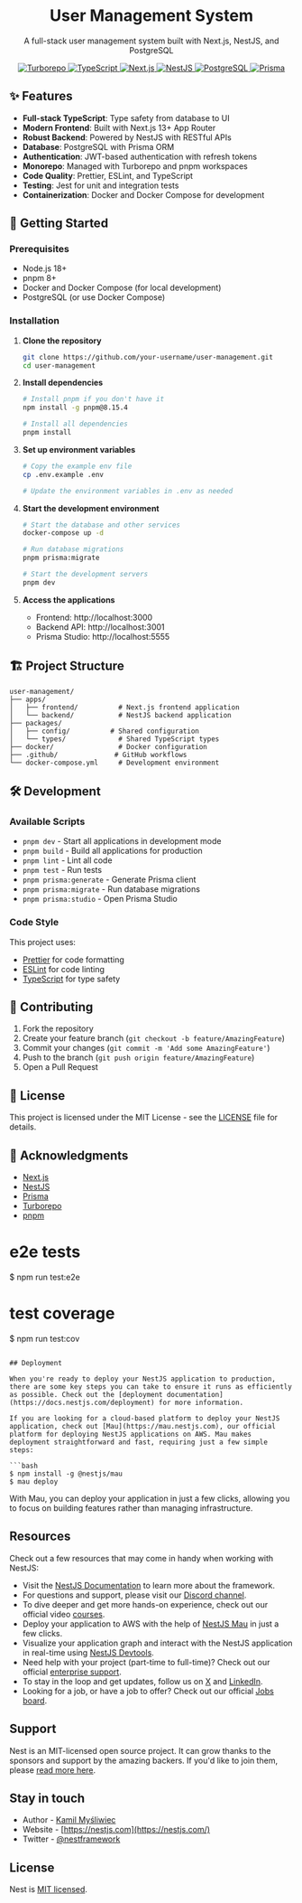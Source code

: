 <p align="center">
  <h1 align="center">User Management System</h1>
  <p align="center">
    A full-stack user management system built with Next.js, NestJS, and PostgreSQL
  </p>
  <p align="center">
    <a href="https://turbo.build/repo">
      <img alt="Turborepo" src="https://img.shields.io/badge/powered%20by-turborepo-ffcc00?style=flat&labelColor=000000" />
    </a>
    <a href="https://www.typescriptlang.org/">
      <img alt="TypeScript" src="https://img.shields.io/badge/TypeScript-3178C6?logo=typescript&logoColor=white" />
    </a>
    <a href="https://nextjs.org/">
      <img alt="Next.js" src="https://img.shields.io/badge/Next.js-000000?logo=nextdotjs&logoColor=white" />
    </a>
    <a href="https://nestjs.com/">
      <img alt="NestJS" src="https://img.shields.io/badge/NestJS-E0234E?logo=nestjs&logoColor=white" />
    </a>
    <a href="https://www.postgresql.org/">
      <img alt="PostgreSQL" src="https://img.shields.io/badge/PostgreSQL-4169E1?logo=postgresql&logoColor=white" />
    </a>
    <a href="https://prisma.io/">
      <img alt="Prisma" src="https://img.shields.io/badge/Prisma-2D3748?logo=prisma&logoColor=white" />
    </a>
  </p>
</p>

## ✨ Features

- **Full-stack TypeScript**: Type safety from database to UI
- **Modern Frontend**: Built with Next.js 13+ App Router
- **Robust Backend**: Powered by NestJS with RESTful APIs
- **Database**: PostgreSQL with Prisma ORM
- **Authentication**: JWT-based authentication with refresh tokens
- **Monorepo**: Managed with Turborepo and pnpm workspaces
- **Code Quality**: Prettier, ESLint, and TypeScript
- **Testing**: Jest for unit and integration tests
- **Containerization**: Docker and Docker Compose for development

## 🚀 Getting Started

### Prerequisites

- Node.js 18+
- pnpm 8+
- Docker and Docker Compose (for local development)
- PostgreSQL (or use Docker Compose)

### Installation

1. **Clone the repository**
   ```bash
   git clone https://github.com/your-username/user-management.git
   cd user-management
   ```

2. **Install dependencies**
   ```bash
   # Install pnpm if you don't have it
   npm install -g pnpm@8.15.4
   
   # Install all dependencies
   pnpm install
   ```

3. **Set up environment variables**
   ```bash
   # Copy the example env file
   cp .env.example .env
   
   # Update the environment variables in .env as needed
   ```

4. **Start the development environment**
   ```bash
   # Start the database and other services
   docker-compose up -d
   
   # Run database migrations
   pnpm prisma:migrate
   
   # Start the development servers
   pnpm dev
   ```

5. **Access the applications**
   - Frontend: http://localhost:3000
   - Backend API: http://localhost:3001
   - Prisma Studio: http://localhost:5555

## 🏗 Project Structure

```
user-management/
├── apps/
│   ├── frontend/          # Next.js frontend application
│   └── backend/           # NestJS backend application
├── packages/
│   ├── config/          # Shared configuration
│   └── types/             # Shared TypeScript types
├── docker/                # Docker configuration
├── .github/              # GitHub workflows
└── docker-compose.yml     # Development environment
```

## 🛠 Development

### Available Scripts

- `pnpm dev` - Start all applications in development mode
- `pnpm build` - Build all applications for production
- `pnpm lint` - Lint all code
- `pnpm test` - Run tests
- `pnpm prisma:generate` - Generate Prisma client
- `pnpm prisma:migrate` - Run database migrations
- `pnpm prisma:studio` - Open Prisma Studio

### Code Style

This project uses:

- [Prettier](https://prettier.io/) for code formatting
- [ESLint](https://eslint.org/) for code linting
- [TypeScript](https://www.typescriptlang.org/) for type safety

## 🤝 Contributing

1. Fork the repository
2. Create your feature branch (`git checkout -b feature/AmazingFeature`)
3. Commit your changes (`git commit -m 'Add some AmazingFeature'`)
4. Push to the branch (`git push origin feature/AmazingFeature`)
5. Open a Pull Request

## 📄 License

This project is licensed under the MIT License - see the [LICENSE](LICENSE) file for details.

## 🙏 Acknowledgments

- [Next.js](https://nextjs.org/)
- [NestJS](https://nestjs.com/)
- [Prisma](https://www.prisma.io/)
- [Turborepo](https://turbo.build/)
- [pnpm](https://pnpm.io/)

# e2e tests
$ npm run test:e2e

# test coverage
$ npm run test:cov
```

## Deployment

When you're ready to deploy your NestJS application to production, there are some key steps you can take to ensure it runs as efficiently as possible. Check out the [deployment documentation](https://docs.nestjs.com/deployment) for more information.

If you are looking for a cloud-based platform to deploy your NestJS application, check out [Mau](https://mau.nestjs.com), our official platform for deploying NestJS applications on AWS. Mau makes deployment straightforward and fast, requiring just a few simple steps:

```bash
$ npm install -g @nestjs/mau
$ mau deploy
```

With Mau, you can deploy your application in just a few clicks, allowing you to focus on building features rather than managing infrastructure.

## Resources

Check out a few resources that may come in handy when working with NestJS:

- Visit the [NestJS Documentation](https://docs.nestjs.com) to learn more about the framework.
- For questions and support, please visit our [Discord channel](https://discord.gg/G7Qnnhy).
- To dive deeper and get more hands-on experience, check out our official video [courses](https://courses.nestjs.com/).
- Deploy your application to AWS with the help of [NestJS Mau](https://mau.nestjs.com) in just a few clicks.
- Visualize your application graph and interact with the NestJS application in real-time using [NestJS Devtools](https://devtools.nestjs.com).
- Need help with your project (part-time to full-time)? Check out our official [enterprise support](https://enterprise.nestjs.com).
- To stay in the loop and get updates, follow us on [X](https://x.com/nestframework) and [LinkedIn](https://linkedin.com/company/nestjs).
- Looking for a job, or have a job to offer? Check out our official [Jobs board](https://jobs.nestjs.com).

## Support

Nest is an MIT-licensed open source project. It can grow thanks to the sponsors and support by the amazing backers. If you'd like to join them, please [read more here](https://docs.nestjs.com/support).

## Stay in touch

- Author - [Kamil Myśliwiec](https://twitter.com/kammysliwiec)
- Website - [https://nestjs.com](https://nestjs.com/)
- Twitter - [@nestframework](https://twitter.com/nestframework)

## License

Nest is [MIT licensed](https://github.com/nestjs/nest/blob/master/LICENSE).

